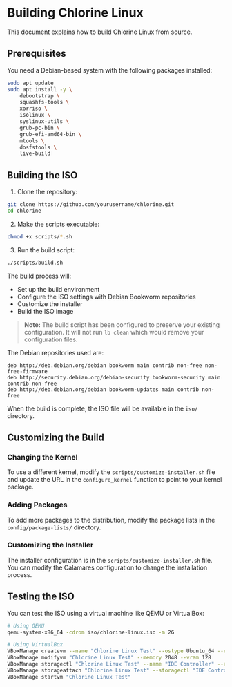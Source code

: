 # Building Chlorine Linux

This document explains how to build Chlorine Linux from source.

## Prerequisites

You need a Debian-based system with the following packages installed:

```bash
sudo apt update
sudo apt install -y \
    debootstrap \
    squashfs-tools \
    xorriso \
    isolinux \
    syslinux-utils \
    grub-pc-bin \
    grub-efi-amd64-bin \
    mtools \
    dosfstools \
    live-build
```

## Building the ISO

1. Clone the repository:

```bash
git clone https://github.com/yourusername/chlorine.git
cd chlorine
```

2. Make the scripts executable:

```bash
chmod +x scripts/*.sh
```

3. Run the build script:

```bash
./scripts/build.sh
```

The build process will:
- Set up the build environment
- Configure the ISO settings with Debian Bookworm repositories
- Customize the installer
- Build the ISO image

> **Note:** The build script has been configured to preserve your existing configuration. It will not run `lb clean` which would remove your configuration files.

The Debian repositories used are:
```
deb http://deb.debian.org/debian bookworm main contrib non-free non-free-firmware
deb http://security.debian.org/debian-security bookworm-security main contrib non-free
deb http://deb.debian.org/debian bookworm-updates main contrib non-free
```

When the build is complete, the ISO file will be available in the `iso/` directory.

## Customizing the Build

### Changing the Kernel

To use a different kernel, modify the `scripts/customize-installer.sh` file and update the URL in the `configure_kernel` function to point to your kernel package.

### Adding Packages

To add more packages to the distribution, modify the package lists in the `config/package-lists/` directory.

### Customizing the Installer

The installer configuration is in the `scripts/customize-installer.sh` file. You can modify the Calamares configuration to change the installation process.

## Testing the ISO

You can test the ISO using a virtual machine like QEMU or VirtualBox:

```bash
# Using QEMU
qemu-system-x86_64 -cdrom iso/chlorine-linux.iso -m 2G

# Using VirtualBox
VBoxManage createvm --name "Chlorine Linux Test" --ostype Ubuntu_64 --register
VBoxManage modifyvm "Chlorine Linux Test" --memory 2048 --vram 128
VBoxManage storagectl "Chlorine Linux Test" --name "IDE Controller" --add ide
VBoxManage storageattach "Chlorine Linux Test" --storagectl "IDE Controller" --port 0 --device 0 --type dvddrive --medium iso/chlorine-linux.iso
VBoxManage startvm "Chlorine Linux Test"
```